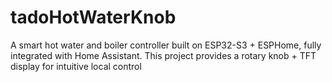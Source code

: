 # tadoHotWaterKnob
A smart hot water and boiler controller built on ESP32-S3 + ESPHome, fully integrated with Home Assistant.   This project provides a rotary knob + TFT display for intuitive local control 
